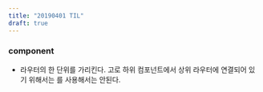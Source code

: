 ```yaml
---
title: "20190401 TIL"
draft: true
---
```


### <Router> component

- 라우터의 한 단위를 가리킨다. 고로 하위 컴포넌트에서 상위 라우터에 연결되어 있기 위해서는 <Router>를 사용해서는 안된다.